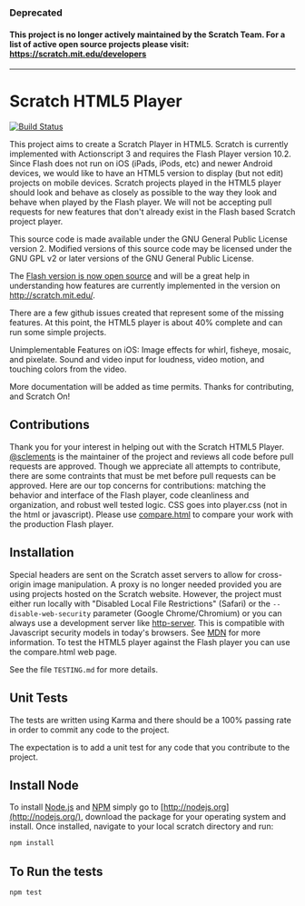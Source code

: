 ### Deprecated
#### This project is no longer actively maintained by the Scratch Team. For a list of active open source projects please visit: https://scratch.mit.edu/developers

---

# Scratch HTML5 Player

[![Build Status](https://travis-ci.org/llk/scratch-html5.svg)](https://travis-ci.org/llk/scratch-html5)

This project aims to create a Scratch Player in HTML5.  Scratch is currently implemented with Actionscript 3 and requires the Flash Player version 10.2.  Since Flash does not run on iOS (iPads, iPods, etc) and newer Android devices, we would like to have an HTML5 version to display (but not edit) projects on mobile devices. Scratch projects played in the HTML5 player should look and behave as closely as possible to the way they look and behave when played by the Flash player.  We will not be accepting pull requests for new features that don't already exist in the Flash based Scratch project player.

This source code is made available under the GNU General Public License version 2. Modified versions of this source code may be licensed under the GNU GPL v2 or later versions of the GNU General Public License.

The [Flash version is now open source](https://github.com/LLK/scratch-flash) and will be a great help in understanding how features are currently implemented in the version on http://scratch.mit.edu/.

There are a few github issues created that represent some of the missing features.  At this point, the HTML5 player is about 40% complete and can run some simple projects.

Unimplementable Features on iOS: Image effects for whirl, fisheye, mosaic, and pixelate.  Sound and video input for loudness, video motion, and touching colors from the video.

More documentation will be added as time permits. Thanks for contributing, and Scratch On!

## Contributions

Thank you for your interest in helping out with the Scratch HTML5 Player.  [@sclements](https://github.com/sclements/) is the maintainer of the project and reviews all code before pull requests are approved.  Though we appreciate all attempts to contribute, there are some contraints that must be met before pull requests can be approved.  Here are our top concerns for contributions: matching the behavior and interface of the Flash player, code cleanliness and organization, and robust well tested logic.  CSS goes into player.css (not in the html or javascript).  Please use [compare.html](https://github.com/LLK/scratch-html5/blob/master/compare.html) to compare your work with the production Flash player.


## Installation

Special headers are sent on the Scratch asset servers to allow for cross-origin image manipulation.  A proxy is no longer needed provided you are using projects hosted on the Scratch website.  However, the project must either run locally with "Disabled Local File Restrictions" (Safari) or the `--disable-web-security` parameter (Google Chrome/Chromium) or you can always use a development server like [http-server](https://www.npmjs.org/package/http-server).  This is compatible with Javascript security models in today's browsers.  See [MDN](https://developer.mozilla.org/en-US/docs/Web/HTML/CORS_enabled_image) for more information.  To test the HTML5 player against the Flash player you can use the compare.html web page.

See the file `TESTING.md` for more details.


Unit Tests
----------
The tests are written using Karma and there should be a 100% passing rate in order to commit any code to the project.

The expectation is to add a unit test for any code that you contribute to the project.


Install Node
---------------------------------------

To install [Node.js](http://nodejs.org) and [NPM](http://npmjs.org) simply go to [http://nodejs.org](http://nodejs.org/), download the package for your operating system and install. Once installed, navigate to your local scratch directory and run:

```bash
npm install
```

To Run the tests
----------------

```bash
npm test
```
